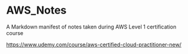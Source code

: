 # AWS_Notes
A Markdown manifest of notes taken during AWS Level 1 certification course


https://www.udemy.com/course/aws-certified-cloud-practitioner-new/
